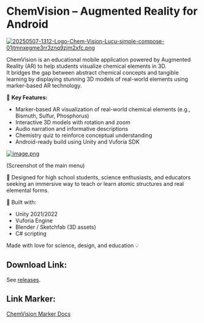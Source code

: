 # ChemVision – Augmented Reality for Android
[![20250507-1312-Logo-Chem-Vision-Lucu-simple-compose-01jtmnxegme3rr3znq9zjm2xfc.png](https://i.postimg.cc/L5Gf8vmL/20250507-1312-Logo-Chem-Vision-Lucu-simple-compose-01jtmnxegme3rr3znq9zjm2xfc.png)](https://postimg.cc/xNyqsvJ1)

ChemVision is an educational mobile application powered by Augmented Reality (AR) to help students visualize chemical elements in 3D.  
It bridges the gap between abstract chemical concepts and tangible learning by displaying stunning 3D models of real-world elements using marker-based AR technology.

🌟 **Key Features:**
- Marker-based AR visualization of real-world chemical elements (e.g., Bismuth, Sulfur, Phosphorus)
- Interactive 3D models with rotation and zoom
- Audio narration and informative descriptions
- Chemistry quiz to reinforce conceptual understanding
- Android-ready build using Unity and Vuforia SDK
  
[![image.png](https://i.postimg.cc/TPqMNVgr/image.png)](https://postimg.cc/B86VX1h6)

(Screenshot of the main menu)

🔬 Designed for high school students, science enthusiasts, and educators seeking an immersive way to teach or learn atomic structures and real elemental forms.

🚀 Built with:
- Unity 2021/2022
- Vuforia Engine
- Blender / Sketchfab (3D assets)
- C# scripting

Made with love for science, design, and education 💡

## Download Link:
See <a href="https://github.com/RaionClaire/ChemVision-AR/releases">releases</a>.

## Link Marker:
<a href="https://docs.google.com/document/d/1iQOaTwm5ejyWo0AHuFvrOPtNHSXxH9Qzf01RLWSPJHI/edit?usp=drivesdk">ChemVision Marker Docs</a>
